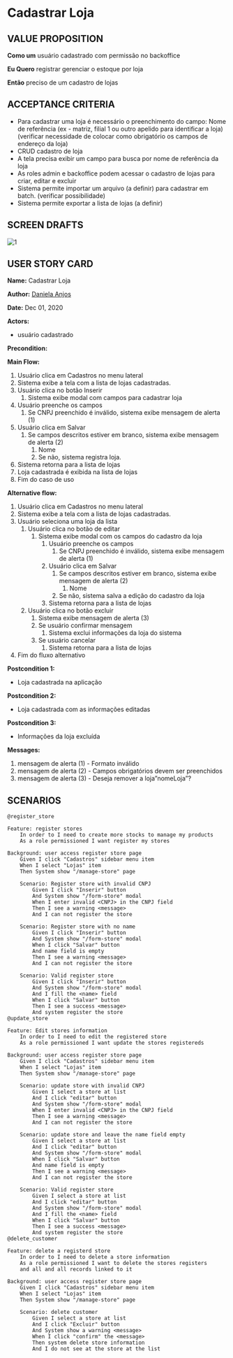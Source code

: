 # Cadastrar Loja

## VALUE PROPOSITION

 **Como um** usuário cadastrado com permissão no backoffice

 **Eu Quero** registrar gerenciar o estoque por loja

 **Então** preciso de um cadastro de lojas

## ACCEPTANCE CRITERIA

- Para cadastrar uma loja é necessário o preenchimento do campo: Nome de referência (ex - matriz, filial 1 ou outro apelido para identificar a loja) (verificar necessidade de colocar como obrigatório os campos de endereço da loja)
- CRUD cadastro de loja
- A tela precisa exibir um campo para busca por nome de referência da loja
- As roles admin e backoffice podem acessar o cadastro de lojas para criar, editar e excluir
- Sistema permite importar um arquivo (a definir) para cadastrar em batch. (verificar possibilidade) 
- Sistema permite exportar a lista de lojas (a definir) 


## SCREEN DRAFTS

![1](/img/must-ERP/cadastrar-loja.png)

## USER STORY CARD

**Name:** Cadastrar Loja

**Author:** [Daniela Anjos](https://github.com/danielaanjos) 

**Date:** Dec 01, 2020

**Actors:**  
- usuário cadastrado

**Precondition:** 

**Main Flow:**
1.	Usuário clica em Cadastros no menu lateral
2.	Sistema exibe a tela com a lista de lojas cadastradas.
3.	Usuário clica no botão Inserir
    1.	Sistema exibe modal com campos para cadastrar loja
4.	Usuário preenche os campos
    1.	Se CNPJ preenchido é inválido, sistema exibe mensagem de alerta (1)
5.	Usuário clica em Salvar
    1.	Se campos descritos estiver em branco, sistema exibe mensagem de alerta (2)
        1.	Nome
        2.	Se não, sistema registra loja.
6.	Sistema retorna para a lista de lojas
7.	Loja cadastrada é exibida na lista de lojas
8.	Fim do caso de uso

**Alternative flow:**
1.	Usuário clica em Cadastros no menu lateral
2.	Sistema exibe a tela com a lista de lojas cadastradas.
3.	Usuário seleciona uma loja da lista
    1.	Usuário clica no botão de editar
        1.	Sistema exibe modal com os campos do cadastro da loja
            1.	Usuário preenche os campos
                1.	Se CNPJ preenchido é inválido, sistema exibe mensagem de alerta (1)
            2.	Usuário clica em Salvar
                1.	Se campos descritos estiver em branco, sistema exibe mensagem de alerta (2)
                    1.	Nome 
                2.	Se não, sistema salva a edição do cadastro da loja
            3.	Sistema retorna para a lista de lojas
    2.	Usuário clica no botão excluir
        1.	Sistema exibe mensagem de alerta (3)
        2.	Se usuário confirmar mensagem
            1.	Sistema exclui informações da loja do sistema
        3.	Se usuário cancelar
            1.	Sistema retorna para a lista de lojas
4.	Fim do fluxo alternativo


**Postcondition 1:**
- Loja cadastrada na aplicação

**Postcondition 2:**
- Loja cadastrada com as informações editadas

**Postcondition 3:**
- Informações da loja excluída

**Messages:**
1.	mensagem de alerta (1) - Formato inválido
2.	mensagem de alerta (2) - Campos obrigatórios devem ser preenchidos
3.	mensagem de alerta (3) - Deseja remover a loja”nomeLoja”?

## SCENARIOS

```gherkin
@register_store

Feature: register stores
    In order to I need to create more stocks to manage my products
    As a role permissioned I want register my stores

Background: user access register store page
    Given I click "Cadastros" sidebar menu item
    When I select "Lojas" item
    Then System show "/manage-store" page

    Scenario: Register store with invalid CNPJ
        Given I click "Inserir" button
        And System show "/form-store" modal
        When I enter invalid <CNPJ> in the CNPJ field
        Then I see a warning <message>
        And I can not register the store   

    Scenario: Register store with no name
        Given I click "Inserir" button
        And System show "/form-store" modal
        When I click "Salvar" button
        And name field is empty
        Then I see a warning <message>
        And I can not register the store 
        
    Scenario: Valid register store
        Given I click "Inserir" button
        And System show "/form-store" modal
        And I fill the <name> field
        When I click "Salvar" button
        Then I see a success <message>
        And system register the store 
@update_store

Feature: Edit stores information
    In order to I need to edit the registered store
    As a role permissioned I want update the stores registereds

Background: user access register store page
    Given I click "Cadastros" sidebar menu item
    When I select "Lojas" item
    Then System show "/manage-store" page

    Scenario: update store with invalid CNPJ
        Given I select a store at list
        And I click "editar" button
        And System show "/form-store" modal
        When I enter invalid <CNPJ> in the CNPJ field
        Then I see a warning <message>
        And I can not register the store   

    Scenario: update store and leave the name field empty
        Given I select a store at list
        And I click "editar" button
        And System show "/form-store" modal
        When I click "Salvar" button
        And name field is empty
        Then I see a warning <message>
        And I can not register the store 
        
    Scenario: Valid register store
        Given I select a store at list
        And I click "editar" button
        And System show "/form-store" modal
        And I fill the <name> field
        When I click "Salvar" button
        Then I see a success <message>
        And system register the store 
@delete_customer

Feature: delete a registerd store
    In order to I need to delete a store information
    As a role permissioned I want to delete the stores registers 
    and all and all records linked to it

Background: user access register store page
    Given I click "Cadastros" sidebar menu item
    When I select "Lojas" item
    Then System show "/manage-store" page

    Scenario: delete customer
        Given I select a store at list
        And I click "Excluir" button
        And System show a warning <message>
        When I click "confirm" the <message>
        Then system delete store information
        And I do not see at the store at the list
```